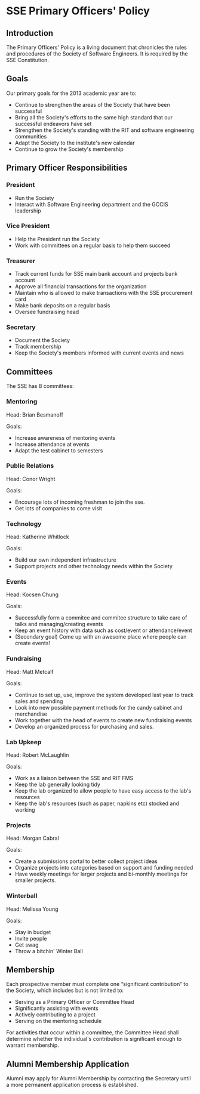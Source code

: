 SSE Primary Officers' Policy
============================

Introduction
------------
The Primary Officers' Policy is a living document that chronicles the rules and
procedures of the Society of Software Engineers. It is required by the SSE
Constitution.

Goals
-----
Our primary goals for the 2013 academic year are to:

* Continue to strengthen the areas of the Society that have been successful
* Bring all the Society's efforts to the same high standard that our successful
  endeavors have set
* Strengthen the Society's standing with the RIT and software engineering
  communities
* Adapt the Society to the institute's new calendar
* Continue to grow the Society's membership

Primary Officer Responsibilities
--------------------------------
### President
* Run the Society
* Interact with Software Engineering department and the GCCIS leadership

### Vice President
* Help the President run the Society
* Work with committees on a regular basis to help them succeed

### Treasurer
* Track current funds for SSE main bank account and projects bank account 
* Approve all financial transactions for the organization 
* Maintain who is allowed to make transactions with the SSE procurement card
* Make bank deposits on a regular basis
* Oversee fundraising head

### Secretary
* Document the Society
* Track membership
* Keep the Society's members informed with current events and news

Committees
----------

The SSE has 8 committees:

### Mentoring
Head: Brian Besmanoff

Goals:

* Increase awareness of mentoring events
* Increase attendance at events
* Adapt the test cabinet to semesters

### Public Relations
Head: Conor Wright

Goals:

* Encourage lots of incoming freshman to join the sse. 
* Get lots of companies to come visit

### Technology
Head: Katherine Whitlock

Goals:

* Build our own independent infrastructure
* Support projects and other technology needs within the Society

### Events
Head: Kocsen Chung

Goals:

* Successfully form a commitee and commitee structure to take care of talks and managing/creating events
* Keep an event history with data such as cost/event or attendance/event
* (Secondary goal) Come up with an awesome place where people can create events!

### Fundraising
Head: Matt Metcalf

Goals:

* Continue to set up, use, improve the system developed last year to track
  sales and spending
* Look into new possible payment methods for the candy cabinet and merchandise
* Work together with the head of events to create new fundraising events
* Develop an organized process for purchasing and sales.

### Lab Upkeep
Head: Robert McLaughlin

Goals:

* Work as a liaison between the SSE and RIT FMS
* Keep the lab generally looking tidy
* Keep the lab organized to allow people to have easy access to the lab's resources
* Keep the lab's resources (such as paper, napkins etc) stocked and working

### Projects
Head: Morgan Cabral

Goals:

* Create a submissions portal to better collect project ideas
* Organize projects into categories based on support and funding needed
* Have weekly meetings for larger projects and bi-monthly meetings for smaller
  projects.

### Winterball
Head: Melissa Young

Goals: 
* Stay in budget
* Invite people
* Get swag
* Throw a bitchin' Winter Ball

Membership
----------
Each prospective member must complete one “significant contribution” to the
Society, which includes but is not limited to:

* Serving as a Primary Officer or Committee Head
* Significantly assisting with events
* Actively contributing to a project
* Serving on the mentoring schedule

For activities that occur within a committee, the Committee Head shall
determine whether the individual's contribution is significant enough to
warrant membership.

Alumni Membership Application
-----------------------------
Alumni may apply for Alumni Membership by contacting the Secretary until a more
permanent application process is established.



